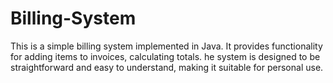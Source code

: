 # Billing-System
This is a simple billing system implemented in Java. It provides functionality for adding items to invoices, calculating totals. he system is designed to be straightforward and easy to understand, making it suitable for personal use.
